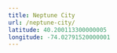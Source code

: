 ```yaml
---
title: Neptune City
url: /neptune-city/
latitude: 40.200113300000005
longitude: -74.02791520000001
---
```

